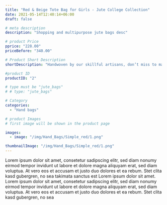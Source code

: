 ```yaml
---
title: "Red & Beige Tote Bag for Girls - Jute College Collection"
date: 2021-05-14T12:40:14+06:00
draft: false

# meta description
description: "Shopping and multipurpose jute bags desc"

# product Price
pprice: "228.00"
priceBefore: "340.00"

# Product Short Description
shortDescription: "Handwoven by our skillful artisans, don’t miss to make a fashion impression anywhere & everywhere you go with our everyday quintessential handbag."

#product ID
productID: "2"

# type must be "jute_bags"
# # type: "jute_bags"

# Category
categories:
  - "Hand bags"

# product Images
# first image will be shown in the product page

images:
  - image: "/img/Hand_Bags/Simple_red/1.png"

thumbnailImage: "/img/Hand_Bags/Simple_red/1.png"
---
```


Lorem ipsum dolor sit amet, consetetur sadipscing elitr, sed diam nonumy eirmod tempor invidunt ut labore et dolore magna aliquyam erat, sed diam voluptua. At vero eos et accusam et justo duo dolores et ea rebum. Stet clita kasd gubergren, no sea takimata sanctus est Lorem ipsum dolor sit amet. Lorem ipsum dolor sit amet, consetetur sadipscing elitr, sed diam nonumy eirmod tempor invidunt ut labore et dolore magna aliquyam erat, sed diam voluptua. At vero eos et accusam et justo duo dolores et ea rebum. Stet clita kasd gubergren, no sea
